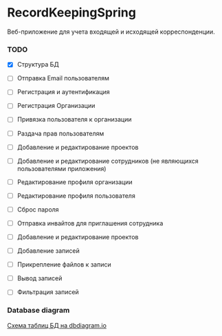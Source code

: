 # RecordKeepingSpring
Веб-приложение для учета входящей и исходящей корреспонденции.

### TODO
- [X] Структура БД
- [ ] Отправка Email пользователям
- [ ] Регистрация и аутентификация
- [ ] Регистрация Организации
- [ ] Привязка пользователя к организации
- [ ] Раздача прав пользователям
- [ ] Добавление и редактирование проектов
- [ ] Добавление и редактирование сотрудников (не являющихся пользователями приложения)
- [ ] Редактирование профиля организации 
- [ ] Редактирование профиля пользователя
- [ ] Сброс пароля
- [ ] Отправка инвайтов для приглашения сотрудника
- [ ] Добавление и редактирование проектов
- [ ] Добавление записей
- [ ] Прикрепление файлов к записи
- [ ] Вывод записей
- [ ] Фильтрация записей


### Database diagram
[Схема таблиц БД на dbdiagram.io](https://dbdiagram.io/d/62cd609ccc1bc14cc5a16f38)
